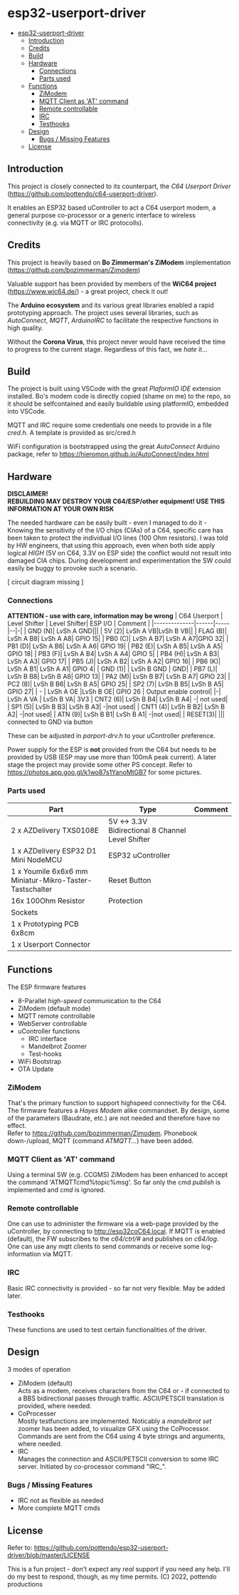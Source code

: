 # esp32-userport-driver
- [esp32-userport-driver](#esp32-userport-driver)
  - [Introduction](#introduction)
  - [Credits](#credits)
  - [Build](#build)
  - [Hardware](#hardware)
    - [Connections](#connections)
    - [Parts used](#parts-used)
  - [Functions](#functions)
    - [ZiModem](#zimodem)
    - [MQTT Client as 'AT' command](#mqtt-client-as-at-command)
    - [Remote controllable](#remote-controllable)
    - [IRC](#irc)
    - [Testhooks](#testhooks)
  - [Design](#design)
    - [Bugs / Missing Features](#bugs--missing-features)
  - [License](#license)
## Introduction
This project is closely connected to its counterpart, the *C64 Userport Driver* (https://github.com/pottendo/c64-userport-driver).

It enables an ESP32 based uController to act a C64 userport modem, a general purpose co-processor or a generic interface to wireless connectivity (e.g. via MQTT or IRC protocolls).

## Credits
This project is heavily based on **Bo Zimmerman's ZiModem** implementation (https://github.com/bozimmerman/Zimodem)

Valuable support has been provided by members of the **WiC64 project** (https://www.wic64.de/) - a great project, check it out!

The **Arduino ecosystem** and its various great libraries enabled a rapid prototyping approach. The project uses several libraries, such as *AutoConnect*, *MQTT*, *ArduinoIRC* to facilitate the respective functions in high quality.

Without the **Corona Virus**, this project never would have received the time to progress to the current stage. Regardless of this fact, we *hate* it... 

## Build
The project is built using VSCode with the great *PlaformIO IDE* extension installed.
Bo's modem code is directly copied (shame on me) to the repo, so it should be selfcontained and easily buildable using platformIO, embedded into VSCode.

MQTT and IRC require some credentials one needs to provide in a file *cred.h*. A template is provided as src/cred.h

WiFi configuration is bootstrapped using the great *AutoConnect* Arduino package, refer to https://hieromon.github.io/AutoConnect/index.html

## Hardware

**DISCLAIMER! <br>REBUILDING MAY DESTROY YOUR C64/ESP/other equipment! USE THIS INFORMATION AT YOUR OWN RISK** 

The needed hardware can be easily built - even I managed to do it - Knowing the sensitivity of the I/O chips (CIAs) of a C64, specific care has been taken to protect the individual I/O lines (100 Ohm resistors). 
I was told by HW engineers, that using this approach, even when both side apply logical *HIGH* (5V on C64, 3.3V on ESP side) the conflict would not result into damaged CIA chips. 
During development and experimentation the SW could easily be buggy to provoke such a scenario.

[ circuit diagram missing ]

### Connections 

**ATTENTION - use with care, information may be wrong**
| C64 Userport | Level Shifter | Level Shifter| ESP I/O | Comment |
|--------------|------|-----|--|-|
| GND (N)| LvSh A GND|||
| 5V (2)| LvSh A VB|LvSh B VB||
| FLAG (B)| LvSh A B8| LvSh A A8| GPIO 15|
| PB0 (C)| LvSh A B7| LvSh A A7|GPIO 32|
| PB1 (D)| LvSh A B6| LvSh A A6| GPIO 19|
| PB2 (E)| LvSh A B5| LvSh A A5| GPIO 18|
| PB3 (F)| LvSh A B4| LvSh A A4| GPIO 5|
| PB4 (H)| LvSh A B3| LvSh A A3| GPIO 17|
| PB5 (J)| LvSh A B2| LvSh A A2| GPIO 16|
| PB6 (K)| LvSh A B1| LvSh A A1| GPIO 4|
| GND (1)| | LvSh B GND | GND|
| PB7 (L)| LvSh B B8| LvSh B A8| GPIO 13|
| PA2 (M)| LvSh B B7| LvSh B A7| GPIO 23|
| PC2 (8)| LvSh B B6| LvSh B A5| GPIO 25|
| SP2 (7)| LvSh B B5| LvSh B A5| GPIO 27|
| - | LvSh A OE |LvSh B OE| GPIO 26 | Output enable control|
|-| LvSh A VA | LvSh B VA| 3V3
| CNT2 (6)| LvSh B B4| LvSh B A4| -| not used|
| SP1 (5)| LvSh B B3| LvSh B A3| -|not used|
| CNT1 (4)| LvSh B B2| LvSh B A2| -|not used|
| ATN (9)| LvSh B B1| LvSh B A1| -|not used|
| RESET(3)| ||| connected to GND via button

These can be adjusted in *parport-drv.h* to your uController preference.

Power supply for the ESP is **not** provided from the C64 but needs to be provided by USB (ESP may use more than 100mA peak current). A later stage the project may provide some other PS concept.
Refer to https://photos.app.goo.gl/k1wo87s1YanoMtGB7 for some pictures.

### Parts used
|Part|Type|Comment|
|---|---|---|
|2 x AZDelivery TXS0108E| 5V <-> 3.3V Bidirectional 8 Channel Level Shifter |
| 1 x AZDelivery ESP32 D1 Mini NodeMCU  | ESP32 uController |
| 1 x Youmile 6x6x6 mm Miniatur-Mikro-Taster-Tastschalter  | Reset Button|
| 16x 100Ohm Resistor | Protection|
| Sockets||
| 1 x Prototyping PCB 6x8cm
| 1 x Userport Connector

## Functions
The ESP firmware features
- 8-Parallel *high-speed* communication to the C64
- ZiModem (default mode)
- MQTT remote controllable
- WebServer controllable
- uController functions
  - IRC interface
  - Mandelbrot Zoomer
  - Test-hooks
- WiFi Bootstrap
- OTA Update

### ZiModem
That's the primary function to support highspeed connectivity for the C64. The firmware features a *Hayes Modem* alike commandset. By design, some of the parameters (Baudrate, etc.) are not needed and therefore have no effect.<br>
Refer to https://github.com/bozimmerman/Zimodem.
Phonebook down-/upload, MQTT (command *ATMQTT...*) have been added.

### MQTT Client as 'AT' command
Using a terminal SW (e.g. CCGMS) ZiModem has been enhanced to accept the command 'ATMQTTcmd%topic%msg'. So far only the cmd *publish* is implemented and *cmd* is ignored.

### Remote controllable
One can use to administer the firmware via a web-page provided by the uController, by connecting to http://esp32coC64.local.
If MQTT is enabled (default), the FW subscribes to the *c64/ctrl/#* and publishes on *c64/log*. One can use any mqtt clients to send commands or receive some log-information via MQTT.

### IRC
Basic IRC connectivity is provided - so far not very flexible. May be added later.

### Testhooks
These functions are used to test certain functionalities of the driver.

## Design
3 modes of operation
- ZiModem (default)<br>
  Acts as a modem, receives characters from the C64 or - if connected to a BBS bidirectional passes through traffic. ASCII/PETSCII translation is provided, where needed.
- CoProcesser<br>
  Mostly testfunctions are implemented. Noticably a *mandelbrot set* zoomer has been added, to visualize GFX using the CoProcessor.
  Commands are sent from the C64 using 4 byte strings and arguments, where needed.
- IRC<br>
  Manages the connection and ASCII/PETSCII conversion to some IRC server. Initiated by co-processor command "IRC_".

### Bugs / Missing Features
- IRC not as flexible as needed
- More complete MQTT cmds

## License

Refer to: https://github.com/pottendo/esp32-userport-driver/blob/master/LICENSE

This is a fun project - don't expect any *real* support if you need any help. I'll do my best to respond, though, as my time permits.
(C) 2022, pottendo productions
